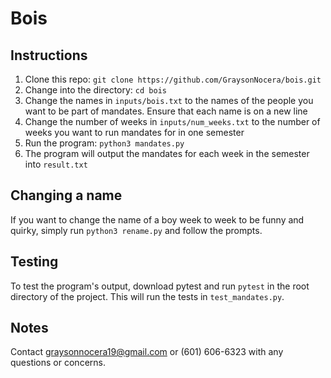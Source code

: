 # Bois

## Instructions

1. Clone this repo: ```git clone https://github.com/GraysonNocera/bois.git```
2. Change into the directory: ```cd bois```
3. Change the names in ```inputs/bois.txt``` to the names of the people you want to be part of mandates. Ensure that each name is on a new line
4. Change the number of weeks in ```inputs/num_weeks.txt``` to the number of weeks you want to run mandates for in one semester
5. Run the program: ```python3 mandates.py```
6. The program will output the mandates for each week in the semester into ```result.txt```

## Changing a name

If you want to change the name of a boy week to week to be funny and quirky, simply run ```python3 rename.py``` and 
follow the prompts.

## Testing

To test the program's output, download pytest and run ```pytest``` in the root directory of the project. This will run the tests in 
```test_mandates.py```.

## Notes

Contact graysonnocera19@gmail.com or (601) 606-6323 with any questions or concerns.